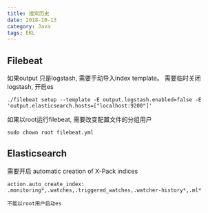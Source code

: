 ```yaml
---
title: 搜索历史
date: 2018-10-13
category: Java
tags: EKL
---
```

Filebeat
---
如果output 只是logstash, 需要手动导入index template。 需要临时关闭logstash, 开启es
	
	./filebeat setup --template -E output.logstash.enabled=false -E 'output.elasticsearch.hosts=["localhost:9200"]'

如果以root运行filebeat, 需要改变配置文件的分组用户
	
	sudo chown root filebeat.yml

Elasticsearch  
---
需要开启 automatic creation of X-Pack indices

	action.auto_create_index: .monitoring*,.watches,.triggered_watches,.watcher-history*,.ml*

`不能以root用户启动es` 